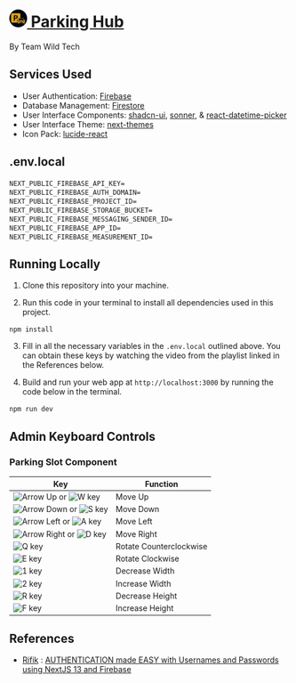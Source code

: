# [<img src="/public/logo-dark.svg" alt="Logo Dark Mode" width="32" height="32"> Parking Hub](https://parking-hub.vercel.app)

By Team Wild Tech

## Services Used

- User Authentication: [Firebase](https://firebase.google.com/docs/auth/)
- Database Management: [Firestore](https://firebase.google.com/docs/firestore/)
- User Interface Components: [shadcn-ui](https://ui.shadcn.com/), [sonner](https://sonner.emilkowal.ski/), & [react-datetime-picker](https://www.npmjs.com/package/react-datetime-picker)
- User Interface Theme: [next-themes](https://www.npmjs.com/package/next-themes)
- Icon Pack: [lucide-react](https://www.npmjs.com/package/lucide-react)

## .env.local

```env
NEXT_PUBLIC_FIREBASE_API_KEY=
NEXT_PUBLIC_FIREBASE_AUTH_DOMAIN=
NEXT_PUBLIC_FIREBASE_PROJECT_ID=
NEXT_PUBLIC_FIREBASE_STORAGE_BUCKET=
NEXT_PUBLIC_FIREBASE_MESSAGING_SENDER_ID=
NEXT_PUBLIC_FIREBASE_APP_ID=
NEXT_PUBLIC_FIREBASE_MEASUREMENT_ID=
```

## Running Locally

1. Clone this repository into your machine.

2. Run this code in your terminal to install all dependencies used in this project.

```shell
npm install
```

3. Fill in all the necessary variables in the `.env.local` outlined above. You can obtain these keys by watching the video from the playlist linked in the References below.

4. Build and run your web app at `http://localhost:3000` by running the code below in the terminal.

```shell
npm run dev
```

## Admin Keyboard Controls
### Parking Slot Component

<table>
  <thead>
    <tr>
      <th>Key</th>
      <th>Function</th>
    </tr>
  </thead>
  <tbody>
    <tr>
      <td><img src="https://cdn-icons-png.flaticon.com/128/11824/11824933.png" alt="Arrow Up" width="24"/> or <img src="https://cdn-icons-png.flaticon.com/128/9542/9542407.png" alt="W key" width="24"/></td>
      <td>Move Up</td>
    </tr>
    <tr>
      <td><img src="https://cdn-icons-png.flaticon.com/128/11824/11824824.png" alt="Arrow Down" width="24"/> or <img src="https://cdn-icons-png.flaticon.com/128/9542/9542382.png" alt="S key" width="24"/></td>
      <td>Move Down</td>
    </tr>
    <tr>
      <td><img src="https://cdn-icons-png.flaticon.com/128/11824/11824822.png" alt="Arrow Left" width="24"/> or <img src="https://cdn-icons-png.flaticon.com/128/9542/9542279.png" alt="A key" width="24"/></td>
      <td>Move Left</td>
    </tr>
    <tr>
      <td><img src="https://cdn-icons-png.flaticon.com/128/11824/11824805.png" alt="Arrow Right" width="24"/> or <img src="https://cdn-icons-png.flaticon.com/128/9542/9542297.png" alt="D key" width="24"/></td>
      <td>Move Right</td>
    </tr>
    <tr>
      <td><img src="https://cdn-icons-png.flaticon.com/128/9542/9542370.png" alt="Q key" width="24"/></td>
      <td>Rotate Counterclockwise</td>
    </tr>
    <tr>
      <td><img src="https://cdn-icons-png.flaticon.com/128/9542/9542302.png" alt="E key" width="24"/></td>
      <td>Rotate Clockwise</td>
    </tr>
    <tr>
      <td><img src="https://cdn-icons-png.flaticon.com/128/11863/11863923.png" alt="1 key" width="24"/></td>
      <td>Decrease Width</td>
    </tr>
    <tr>
      <td><img src="https://cdn-icons-png.flaticon.com/128/10231/10231834.png" alt="2 key" width="24"/></td>
      <td>Increase Width</td>
    </tr>
    <tr>
      <td><img src="https://cdn-icons-png.flaticon.com/128/9542/9542375.png" alt="R key" width="24"/></td>
      <td>Decrease Height</td>
    </tr>
    <tr>
      <td><img src="https://cdn-icons-png.flaticon.com/128/9542/9542307.png" alt="F key" width="24"/></td>
      <td>Increase Height</td>
    </tr>
  </tbody>
</table>

## References

- [Rifik](https://www.youtube.com/@GetRifik) : [AUTHENTICATION made EASY with Usernames and Passwords using NextJS 13 and Firebase](https://www.youtube.com/watch?v=ogYhXbtrCJM&t=77s)
